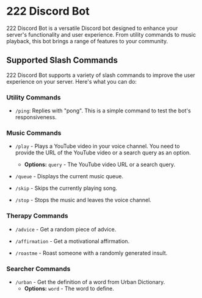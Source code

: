 # 222 Discord Bot
222 Discord Bot is a versatile Discord bot designed to enhance your server's functionality and user experience. From utility commands to music playback, this bot brings a range of features to your community.

## Supported Slash Commands

222 Discord Bot supports a variety of slash commands to improve the user experience on your server. Here's what you can do:

### Utility Commands

- `/ping`: Replies with "pong". This is a simple command to test the bot's responsiveness.

### Music Commands

- `/play` - Plays a YouTube video in your voice channel. You need to provide the URL of the YouTube video or a search query as an option.
  - **Options:** `query` - The YouTube video URL or a search query.

- `/queue` - Displays the current music queue.

- `/skip` - Skips the currently playing song.

- `/stop` - Stops the music and leaves the voice channel.

### Therapy Commands

- `/advice` - Get a random piece of advice.

- `/affirmation` - Get a motivational affirmation.

- `/roastme` - Roast someone with a randomly generated insult.

### Searcher Commands

- `/urban` - Get the definition of a word from Urban Dictionary.
  - **Options:** `word` - The word to define.